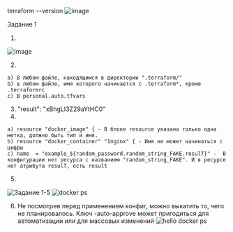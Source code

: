 terraform --version
![image](https://github.com/user-attachments/assets/2c4f4a5d-870d-4877-9a7a-0243b5b98338)

Задание 1

  1.
  ![image](https://github.com/user-attachments/assets/bd1c81f5-5951-439d-84bf-014f2557d89c)

  2.
    a) В любом файле, находящимся в директории ".terraform/"
    b) в любом файле, имя которого начинается с .terraform*, кроме .terraformrc
    c) В personal.auto.tfvars 
  3. "result": "xBhgLI3Z29aYtHC0"
  4.
    a) resource "docker_image" { - В блоке resource указана только одна метка, должно быть тип и имя.
    b) resource "docker_container" "1nginx" { - Имя не может начинаться с цифры
    c) name  = "example_${random_password.random_string_FAKE.resulT}" -  В конфигурации нет ресурса с названием "random_string_FAKE". И в ресурсе нет атрибута resulT, есть result

  5.
![Задание 1-5](https://github.com/user-attachments/assets/cffbc7ed-ac6a-45d2-9c9c-ba8e2f90a8e2)
![docker ps](https://github.com/user-attachments/assets/995bad81-e891-493e-b4cb-822feb5484a9)

  6. Не посмотрев перед применением конфиг, можно выкатить то, чего не планировалось. Ключ -auto-approve может пригодиться для автоматизации или для массовых изменений
     ![hello docker ps](https://github.com/user-attachments/assets/5c597ee5-80ef-4f0b-9d08-f6cf0fe3aa3b)
